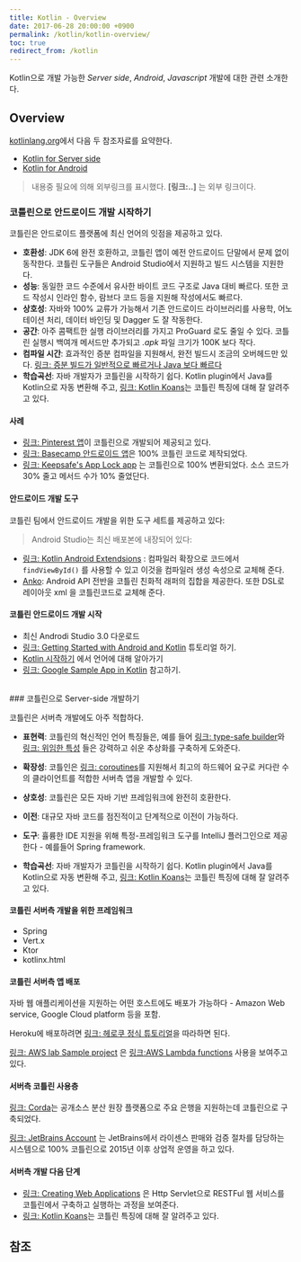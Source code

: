 ```yaml
---
title: Kotlin - Overview
date: 2017-06-28 20:00:00 +0900
permalink: /kotlin/kotlin-overview/
toc: true
redirect_from: /kotlin
---
```


Kotlin으로 개발 가능한 *Server side*, *Android*, *Javascript* 개발에 대한 관련 소개한다.

## Overview

[kotlinlang.org](kotlinlang.org)에서 다음 두 참조자료를 요약한다. 

 - [Kotlin for Server side](https://kotlinlang.org/docs/reference/server-overview.html)
 - [Kotlin for Android](https://kotlinlang.org/docs/reference/android-overview.html)

> 내용중 필요에 의해 외부링크를 표시했다. **[링크:..]** 는 외부 링크이다.


### 코틀린으로 안드로이드 개발 시작하기

코틀린은 안드로이드 플랫폼에 최신 언어의 잇점을 제공하고 있다.

 - **호환성**: JDK 6에 완전 호환하고, 코틀린 앱이 예전 안드로이드 단말에서 문제 없이 동작한다. 코틀린 도구들은 Android Studio에서 지원하고 빌드 시스템을 지원한다.
 - **성능**: 동일한 코드 수준에서 유사한 바이트 코드 구조로 Java 대비 빠르다. 또한 코드 작성시 인라인 함수, 람브다 코드 등을 지원해 작성에서도 빠르다.
 - **상호성**: 자바와 100% 교류가 가능해서 기존 안드로이드 라이브러리를 사용학, 어노테이션 처리, 데이터 바인딩 및 Dagger 도 잘 작동한다.
 - **공간**: 아주 콤팩트한 실행 라이브러리를 가지고 ProGuard 로도 줄일 수 있다. 코틀린 실행시 백여개 메서드만 추가되고 *.apk* 파일 크기가 100K 보다 작다.
 - **컴파일 시간**: 효과적인 증분 컴파일을 지원해서, 완전 빌드시 조금의 오버헤드만 있다. [링크: 증분 빌드가 일반적으로 빠르거나 Java 보다 빠르다](https://medium.com/keepsafe-engineering/kotlin-vs-java-compilation-speed-e6c174b39b5d)
 - **학습곡선**: 자바 개발자가 코틀린을 시작하기 쉽다. Kotlin plugin에서 Java를 Kotlin으로 자동 변환해 주고, [링크: Kotlin Koans](https://kotlinlang.org/docs/tutorials/koans.html)는 코틀린 특징에 대해 잘 알려주고 있다.

#### 사례

 - [링크: Pinterest 앱](https://www.youtube.com/watch?v=mDpnc45WwlI)이 코틀린으로 개발되어 제공되고 있다.
 - [링크: Basecamp 안드로이드 앱](https://m.signalvnoise.com/how-we-made-basecamp-3s-android-app-100-kotlin-35e4e1c0ef12)은 100% 코틀린 코드로 제작되었다.
 - [링크: Keepsafe's App Lock app](https://medium.com/keepsafe-engineering/lessons-from-converting-an-app-to-100-kotlin-68984a05dcb6) 는 코틀린으로 100% 변환되었다. 소스 코드가 30% 줄고 메서드 수가 10% 줄었단다.

#### 안드로이드 개발 도구

코틀린 팀에서 안드로이드 개발을 위한 도구 세트를 제공하고 있다:

> Android Studio는 최신 배포본에 내장되어 있다:

 - [링크: Kotlin Android Extendsions](https://kotlinlang.org/docs/tutorials/android-plugin.html) : 컴파일러 확장으로 코드에서 `findViewById()` 를 사용할 수 있고 이것을 컴파일러 생성 속성으로 교체해 준다.
 - [Anko](http://github.com/kotlin/anko): Android API 전반을 코틀린 친화적 래퍼의 집합을 제공한다. 또한 DSL로 레이아웃 xml 을 코틀린코드로 교체해 준다.

#### 코틀린 안드로이드 개발 시작

- 최신 Androdi Studio 3.0 다운로드
- [링크: Getting Started with Android and Kotlin](https://kotlinlang.org/docs/tutorials/kotlin-android.html) 튜토리얼 하기.
- [Kotlin 시작하기](/kotlin) 에서 언어에 대해 알아가기
- [링크: Google Sample App in Kotlin](https://developer.android.com/samples/index.html?language=kotlin) 참고하기.


<br>
### 코틀린으로 Server-side 개발하기

코틀린은 서버측 개발에도 아주 적합하다. 

 - **표현력**: 코틀린의 혁신적인 언어 특징들은, 예를 들어 [링크: type-safe builder](https://kotlinlang.org/docs/reference/type-safe-builders.html)와 [링크: 위임한 특성](https://kotlinlang.org/docs/reference/delegated-properties.html) 들은 강력하고 쉬운 추상화를 구축하게 도와준다.

 - **확장성**: 코틀인은 [링크: coroutines](https://kotlinlang.org/docs/reference/coroutines.html)를 지원해서 최고의 하드웨어 요구로 커다란 수의 클라이언트를 적합한 서버측 앱을 개발할 수 있다.
 - **상호성**: 코틀린은 모든 자바 기반 프레임워크에 완전히 호환한다.
 - **이전**: 대규모 자바 코드를 점진적이고 단계적으로 이전이 가능하다.
 - **도구**: 휼륭한 IDE 지원을 위해 특정-프레임워크 도구를 IntelliJ 플러그인으로 제공한다 - 예를들어 Spring framework.
 - **학습곡선**: 자바 개발자가 코틀린을 시작하기 쉽다. Kotlin plugin에서 Java를 Kotlin으로 자동 변환해 주고, [링크: Kotlin Koans](https://kotlinlang.org/docs/tutorials/koans.html)는 코틀린 특징에 대해 잘 알려주고 있다.


#### 코틀린 서버측 개발을 위한 프레임워크

 - Spring
 - Vert.x
 - Ktor
 - kotlinx.html


#### 코틀린 서버측 앱 배포

자바 웹 애플리케이션을 지원하는 어떤 호스트에도 배포가 가능하다 - Amazon Web service, Google Cloud platform 등을 포함.

Heroku에 배포하려면 [링크: 헤로쿠 정식 튜토리얼](https://devcenter.heroku.com/articles/getting-started-with-kotlin)을 따라하면 된다.

[링크: AWS lab Sample project](https://github.com/awslabs/serverless-photo-recognition) 은 [링크:AWS Lambda functions](https://aws.amazon.com/lambda/) 사용을 보여주고 있다.


#### 서버측 코틀린 사용층

[링크: Corda](https://www.corda.net/2017/01/10/kotlin/)는 공개소스 분산 원장 플랫폼으로 주요 은행을 지원하는데 코틀린으로 구축되었다.

[링크: JetBrains Account](https://account.jetbrains.com/) 는 JetBrains에서 라이센스 판매와 검증 절차를 담당하는 시스템으로 100% 코틀린으로 2015년 이후 상업적 운영을 하고 있다.

#### 서버측 개발 다음 단계

- [링크: Creating Web Applications](https://kotlinlang.org/docs/tutorials/httpservlets.html) 은 Http Servlet으로 RESTFul 웹 서비스를 코틀린에서 구축하고 실행하는 과정을 보여준다.
- [링크: Kotlin Koans](https://kotlinlang.org/docs/tutorials/koans.html)는 코틀린 특징에 대해 잘 알려주고 있다.



## 참조

[^1]: [Androdi Studio Preview 버전 설치](https://developer.android.com/studio/preview/install-preview.html)
[^2]: [Find Action](https://www.jetbrains.com/idea/help/navigating-to-action.html)